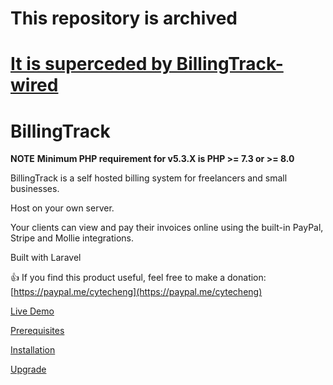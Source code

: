 # This repository is archived  
# [It is superceded by BillingTrack-wired](https://github.com/cytech/BillingTrack-Wired)  

# BillingTrack

**NOTE**
**Minimum PHP requirement for v5.3.X is PHP >= 7.3 or >= 8.0**

BillingTrack is a self hosted billing system for freelancers and small businesses.

Host on your own server.

Your clients can view and pay their invoices online using the built-in PayPal, Stripe and Mollie integrations.

Built with Laravel

:+1: If you find this product useful, feel free to make a donation: [https://paypal.me/cytecheng](https://paypal.me/cytecheng)


[Live Demo](http://billingtrack-demo.cytech-eng.com)

[Prerequisites](https://github.com/cytech/BillingTrack/wiki/Prerequisites)

[Installation](https://github.com/cytech/BillingTrack/wiki/Installation)

[Upgrade](https://github.com/cytech/BillingTrack/wiki/Upgrade)

